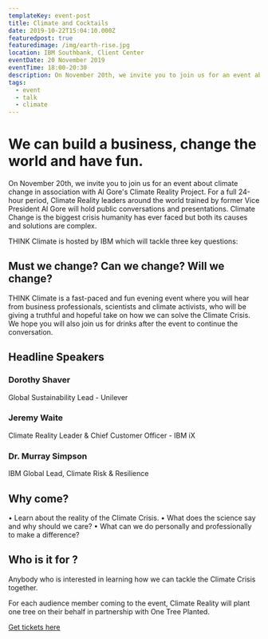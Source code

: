 ```yaml
---
templateKey: event-post
title: Climate and Cocktails
date: 2019-10-22T15:04:10.000Z
featuredpost: true
featuredimage: /img/earth-rise.jpg
location: IBM Southbank, Client Center
eventDate: 20 November 2019
eventTime: 18:00-20:30
description: On November 20th, we invite you to join us for an event about climate change in association with Al Gore's Climate Reality Project. THINK Climate is a fast-paced and fun evening event where you will hear from business professionals, scientists and climate activists, who will be giving a truthful and hopeful take on how we can solve the Climate Crisis.
tags:
  - event
  - talk
  - climate
---
```

# We can build a business, change the world and have fun.

On November 20th, we invite you to join us for an event about climate change in association with Al Gore's Climate Reality Project. For a full 24-hour period, Climate Reality leaders around the world trained by former Vice President Al Gore will hold public conversations and presentations. Climate Change is the biggest crisis humanity has ever faced but both its causes and solutions are complex.

THINK Climate is hosted by IBM which will tackle three key questions:

## Must we change? Can we change? Will we change?

THINK Climate is a fast-paced and fun evening event where you will hear from business professionals, scientists and climate activists, who will be giving a truthful and hopeful take on how we can solve the Climate Crisis. We hope you will also join us for drinks after the event to continue the conversation.

## Headline Speakers

### Dorothy Shaver
Global Sustainability
Lead - Unilever

### Jeremy Waite
Climate Reality Leader & Chief
Customer Officer - IBM iX

### Dr. Murray Simpson
IBM Global Lead, Climate
Risk & Resilience

## Why come?
• Learn about the reality of the Climate Crisis.
• What does the science say and why should we care?
• What can we do personally and professionally to make a difference?

## Who is it for ?

Anybody who is interested in learning how we can tackle the Climate Crisis together.

For each audience member coming to the event, Climate Reality will plant one tree on their behalf in partnership with One Tree Planted.

[Get tickets here](https://www.eventbrite.co.uk/e/think-climate-tickets-74001529567)
